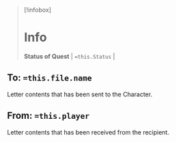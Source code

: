 > [!infobox]
> # Info
> **Status of Quest** | `=this.Status` |

## To: `=this.file.name`
Letter contents that has been sent to the Character.

## From: `=this.player`
Letter contents that has been received from the recipient.